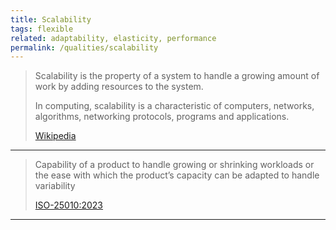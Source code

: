 ```yaml
---
title: Scalability
tags: flexible
related: adaptability, elasticity, performance
permalink: /qualities/scalability
---
```




>Scalability is the property of a system to handle a growing amount of work by adding resources to the system.
>
>In computing, scalability is a characteristic of computers, networks, algorithms, networking protocols, programs and applications. 
>
>[Wikipedia](https://en.wikipedia.org/wiki/Scalability)

<hr class="with-no-margin"/>

>Capability of a product to handle growing or shrinking workloads or the ease with which the product’s capacity can be adapted to handle variability
>
>[ISO-25010:2023](/references/#iso-25010-2023)

<hr class="with-no-margin"/>

>